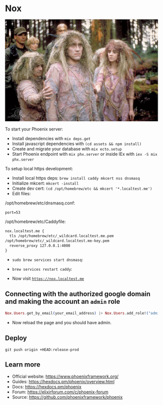 # Nox

![The Nox](./TheNox.jpeg?raw=true)

To start your Phoenix server:

- Install dependencies with `mix deps.get`
- Install javascript dependencies with `(cd assets && npm install)`
- Create and migrate your database with `mix ecto.setup`
- Start Phoenix endpoint with `mix phx.server` or inside IEx with `iex -S mix phx.server`

To setup local https development:

- Install local https deps: `brew install caddy mkcert nss dnsmasq`
- Initialize mkcert: `mkcert -install`
- Create dev cert: `(cd /opt/homebrew/etc && mkcert '*.localtest.me')`
- Edit files:

/opt/homebrew/etc/dnsmasq.conf:

```
port=53
```

/opt/homebrew/etc/Caddyfile:

```
nox.localtest.me {
  tls /opt/homebrew/etc/_wildcard.localtest.me.pem /opt/homebrew/etc/_wildcard.localtest.me-key.pem
  reverse_proxy 127.0.0.1:4000
}
```

- `sudo brew services start dnsmasq`:
- `brew services restart caddy`:

- Now visit [`https://nox.localtest.me`](https://nox.localtest.me)

## Connecting with the authorized google domain and making the account an `admin` role

```elixir
Nox.Users.get_by_email(your_email_address) |> Nox.Users.add_role!("admin")
```

- Now reload the page and you should have admin.

## Deploy

    git push origin +HEAD:release-prod

## Learn more

- Official website: https://www.phoenixframework.org/
- Guides: https://hexdocs.pm/phoenix/overview.html
- Docs: https://hexdocs.pm/phoenix
- Forum: https://elixirforum.com/c/phoenix-forum
- Source: https://github.com/phoenixframework/phoenix
